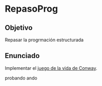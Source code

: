 # RepasoProg

## Objetivo

Repasar la progrmación estructurada

## Enunciado

Implementar el [juego de la vida de Conway](https://en.wikipedia.org/wiki/Conway%27s_Game_of_Life).

probando ando